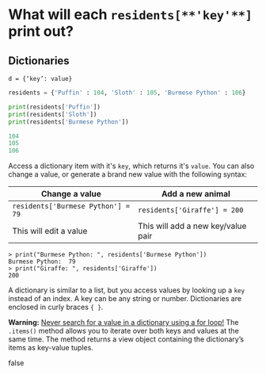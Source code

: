 <!-- Front of card ===========================================================

    Simple Card Data

    - Type:
        What's the answer?
        A simple `question->answer` card;
        we're asking the question: "what does this code do?", e.g:

        - A function with an output you have to guess.
        - A class with a method that you need to call.

    - Docs:
        http://tinyurl.com/anki-simple-card

    - Key:
        ★ Required
        ☆ Optional (recommended)
        ✎ Optional (notes, markdown)
        ⤷ Field Type

    - Notes:
        Where fields are auto-wrapped with an HTML tag, copy/paste the compiled
        data _within_ those tags in your Anki fields, otherwise you'll have
        formatting issues. For example:

            `★ Title` field:

            <h1>What happens is we type <code>Model</code> in the repl?</h1>
                -------------------------------------------------------
            xxxx                                                       xxxxx

        Compiled data is simple meant to speed up the card creation process —
        it's not meant to be viewed in the browser. Best viewed in a text editor (such as Visual Studio Code) to copy/paste your Anki field data.

========================================================================== -->


<!-- -------------------------------------------------------------------------
    ★ Title

    ⤷ `string` (auto wrapped with a `H1` tag)
-------------------------------------------------------------------------- -->
# What will each `residents[**'key'**]` print out?


<!-- -------------------------------------------------------------------------
    ☆ Subtitle

    ⤷ `string` (auto wrapped with a `H2` tag)
-------------------------------------------------------------------------- -->
## Dictionaries


<!-- -------------------------------------------------------------------------
    ☆ Syntax (inline code)

    ⤷ `code string` (auto wrapped with <p><code> tag)
-------------------------------------------------------------------------- -->
`d = {‘key’: value}`


<!-- -------------------------------------------------------------------------
    ★ Sample (code block)

    ⤷ `pre block`

      | Requires `markdown` fenced code block;

      A markdown fenced code block that will compile to our highlighted
      code with Pandoc. What does this code do?
-------------------------------------------------------------------------- -->
```python
residents = {'Puffin' : 104, 'Sloth' : 105, 'Burmese Python' : 106}

print(residents['Puffin'])
print(residents['Sloth'])
print(residents['Burmese Python'])
```



<!-- Back of card ======================================================== -->


<!-- -------------------------------------------------------------------------
    ★ Key point (code block)

    ⤷ `pre block`

      | Requires `markdown` fenced code block;

      A markdown fenced code block that will compile to our highlighted
      code with Pandoc. The output or answer to the above question.
-------------------------------------------------------------------------- -->
```python
104
105
106
```


<!-- -------------------------------------------------------------------------
    ★ Key point notes

    ⤷ `rich html`
-------------------------------------------------------------------------- -->
Access a dictionary item with it's `key`, which returns it's `value`. You can also change a value, or generate a brand new value with the following syntax:

| Change a value | Add a new animal |
| -------------- | ---------------- |
| `residents['Burmese Python'] = 79` | `residents['Giraffe'] = 200` |
| This will edit a value | This will add a new key/value pair |

```terminal
> print("Burmese Python: ", residents['Burmese Python'])
Burmese Python:  79
> print("Giraffe: ", residents['Giraffe'])
200
```
A dictionary is similar to a list, but you access values by looking up a `key` instead of an index. A key can be any string or number. Dictionaries are enclosed in curly braces `{ }`.

<!-- -------------------------------------------------------------------------
    ✎ Other notes

    ⤷ `rich html`
-------------------------------------------------------------------------- -->
**Warning:** [Never search for a value in a dictionary using a for loop!](https://jeffknupp.com/blog/2015/08/30/python-dictionaries) The `.items()` method allows you to iterate over both keys and values at the same time. The method returns a view object containing the dictionary’s items as key-value tuples.

<!-- -------------------------------------------------------------------------
    ✎ Markdown

    ⤷ `raw text`

      Do not add the compiled HTML to your card, rather, use the raw text
      Markdown fenced code block. This makes for easier editing of a card
      later on.

      Warning: may increase card file size
        @ https://github.com/badlydrawnrob/anki/issues/116
-------------------------------------------------------------------------- -->
false
